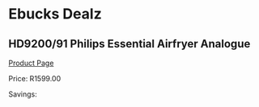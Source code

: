 
# Ebucks Dealz
## HD9200/91 Philips Essential Airfryer Analogue
[Product Page](https://www.ebucks.com/web/shop/productSelected.do?prodId=707582970&catId=1157555557)

Price: R1599.00

Savings: 


	